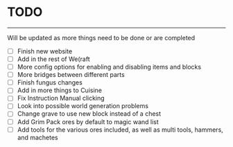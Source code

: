 # TODO
---

Will be updated as more things need to be done or are completed

- [ ] Finish new website
- [ ] Add in the rest of We(raft
- [ ] More config options for enabling and disabling items and blocks
- [ ] More bridges between different parts
- [ ] Finish fungus changes
- [ ] Add in more things to Cuisine
- [ ] Fix Instruction Manual clicking
- [ ] Look into possible world generation problems
- [ ] Change grave to use new block instead of a chest
- [ ] Add Grim Pack ores by default to magic wand list
- [ ] Add tools for the various ores included, as well as multi tools, hammers, and machetes

